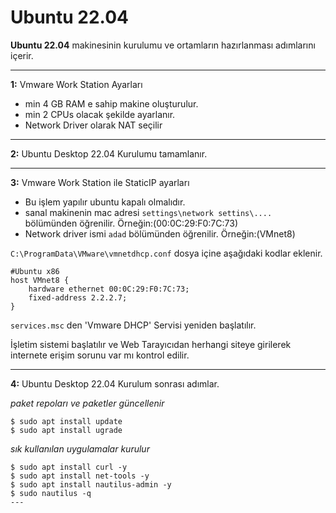 # Ubuntu 22.04
**Ubuntu 22.04** makinesinin kurulumu ve ortamların hazırlanması adımlarını içerir.

---

**1:** Vmware Work Station Ayarları

- min 4 GB RAM e sahip makine oluşturulur.
- min 2 CPUs olacak şekilde ayarlanır.
- Network Driver olarak NAT seçilir

---

**2:** Ubuntu Desktop 22.04 Kurulumu tamamlanır.

---

**3:** Vmware Work Station ile StaticIP ayarları

- Bu işlem yapılır ubuntu kapalı olmalıdır.
- sanal makinenin mac adresi `settings\network settins\....` bölümünden öğrenilir. Örneğin:(00:0C:29:F0:7C:73)
- Network driver ismi `adad` bölümünden öğrenilir. Örneğin:(VMnet8)

`C:\ProgramData\VMware\vmnetdhcp.conf` dosya içine aşağıdaki kodlar eklenir.

```
#Ubuntu x86
host VMnet8 {
    hardware ethernet 00:0C:29:F0:7C:73;
    fixed-address 2.2.2.7;
}
```

`services.msc` den 'Vmware DHCP' Servisi yeniden başlatılır. 

İşletim sistemi başlatılır ve Web Tarayıcıdan herhangi siteye girilerek internete erişim sorunu var mı kontrol edilir.

---

**4:** Ubuntu Desktop 22.04 Kurulum sonrası adımlar.

*paket repoları ve paketler güncellenir*

```
$ sudo apt install update
$ sudo apt install ugrade
``` 

*sık kullanılan uygulamalar kurulur*
```
$ sudo apt install curl -y
$ sudo apt install net-tools -y
$ sudo apt install nautilus-admin -y
$ sudo nautilus -q
---


